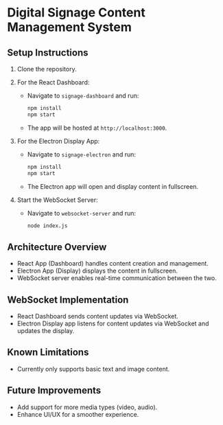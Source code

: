 # Digital Signage Content Management System

## Setup Instructions

1. Clone the repository.
2. For the React Dashboard:
   - Navigate to `signage-dashboard` and run:
     ```bash
     npm install
     npm start
     ```
   - The app will be hosted at `http://localhost:3000`.

3. For the Electron Display App:
   - Navigate to `signage-electron` and run:
     ```bash
     npm install
     npm start
     ```
   - The Electron app will open and display content in fullscreen.

4. Start the WebSocket Server:
   - Navigate to `websocket-server` and run:
     ```bash
     node index.js
     ```

## Architecture Overview
- React App (Dashboard) handles content creation and management.
- Electron App (Display) displays the content in fullscreen.
- WebSocket server enables real-time communication between the two.

## WebSocket Implementation
- React Dashboard sends content updates via WebSocket.
- Electron Display app listens for content updates via WebSocket and updates the display.

## Known Limitations
- Currently only supports basic text and image content.

## Future Improvements
- Add support for more media types (video, audio).
- Enhance UI/UX for a smoother experience.

